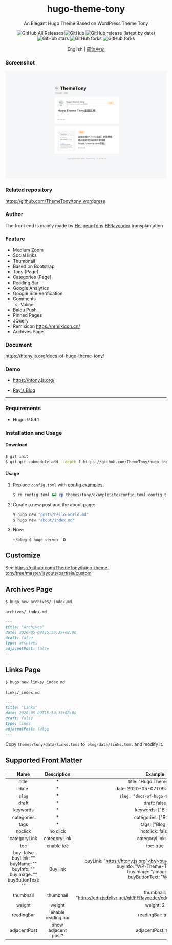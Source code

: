 <div align="center">
  <h1>hugo-theme-tony</h1>
  <p>An Elegant Hugo Theme Based on WordPress Theme Tony </p>
  <img alt="GitHub All Releases" src="https://img.shields.io/github/downloads/ThemeTony/hugo-theme-tony/total">
  <img alt="GitHub" src="https://img.shields.io/github/license/ThemeTony/hugo-theme-tony">
  <img alt="GitHub release (latest by date)" src="https://img.shields.io/github/v/release/ThemeTony/hugo-theme-tony">
  <img alt="GitHub stars" src="https://img.shields.io/github/stars/ThemeTony/hugo-theme-tony?style=social">
  <img alt="GitHub forks" src="https://img.shields.io/github/forks/ThemeTony/hugo-theme-tony?style=social">
  <img alt="GitHub forks" src="https://img.shields.io/github/watchers/ThemeTony/hugo-theme-tony?style=social">
  <p>English |
    <a href="https://github.com/ThemeTony/hugo-theme-tony/blob/master/README.zh-cn.md">简体中文</a>
  </p>
</div>


### Screenshot

![](https://raw.githubusercontent.com/ThemeTony/hugo-theme-tony/master/images/screenshot.png)

### Related repository

https://github.com/ThemeTony/tony_wordpress

### Author

The front end is mainly made by [HelipengTony](https://github.com/HelipengTony)
[FFRaycoder](https://github.com/FFRaycoder) transplantation

### Feature

- Medium Zoom
- Social links
- Thumbnail
- Based on Bootstrap
- Tags (Page)
- Categories (Page)
- Reading Bar
- Google Analytics
- Google Site Verification
- Comments
  - Valine
- Baidu Push
- Pinned Pages
- JQuery
- Remixicon https://remixicon.cn/
- Archives Page

### Document

<https://htony.js.org/docs-of-hugo-theme-tony/>

### Demo

- <https://htony.js.org/>

- [Ray's Blog](https://www.raycoder.me)

---

### Requirements

- Hugo: 0.59.1

### Installation and Usage

#### Download

```bash
$ git init
$ git git submodule add --depth 1 https://github.com/ThemeTony/hugo-theme-tony.git themes/tony
```

#### Usage

1. Replace `config.toml` with [config examples](https://github.com/ThemeTony/hugo-theme-tony/blob/master/exampleSite/config.toml).

   ```bash
   $ rm config.toml && cp themes/tony/exampleSite/config.toml config.toml
   ```

2. Create a new post and the about page:

   ```bash
   $ hugo new "posts/hello-world.md"
   $ hugo new "about/index.md"
   ```

3. Now:

   ```
   ~/blog $ hugo server -D
   ```

## Customize

See <https://github.com/ThemeTony/hugo-theme-tony/tree/master/layouts/partials/custom>

## Archives Page

```bash
$ hugo new archives/_index.md
```

`archives/_index.md`

```markdown
---
title: "Archives"
date: 2020-05-09T15:50:35+08:00
draft: false
type: archives
adjacentPost: false
---
```

## Links Page

```bash
$ hugo new links/_index.md
```

`links/_index.md`

```markdown
---
title: "Links"
date: 2020-05-09T15:50:35+08:00
draft: false
type: links
adjacentPost: false
---
```

Copy `themes/tony/data/links.toml` to` blog/data/links.toml` and modify it.

## Supported Front Matter

|                             Name                             |     Description     |                           Example                            |
| :----------------------------------------------------------: | :-----------------: | :----------------------------------------------------------: |
|                            title                             |          *          |                   title: "Hugo Theme Tony"                   |
|                             date                             |          *          |               date: 2020-05-07T09:51:27+08:00                |
|                            `slug`                            |          *          |              `slug: "docs-of-hugo-theme-tony"`               |
|                            draft                             |          *          |                         draft: false                         |
|                           keywords                           |          *          |                      keywords: ["Blog"]                      |
|                          categories                          |          *          |                     categories: ["Blog"]                     |
|                             tags                             |          *          |                        tags: ["Blog"]                        |
|                           noclick                            |      no click       |                       notclick: false                        |
|                         categoryLink                         |    categoryLink     |                      categoryLink: "/"                       |
|                             toc                              |     enable toc      |                          toc: true                           |
| buy: false<br/>buyLink: ""<br/>buyName: ""<br/>buyInfo: ""<br/>buyImage: ""<br/>buyButtonText: "" |      Buy link       | buyLink: "https://htony.js.org"<br/>buyName: "hugo-theme-tony"<br/>buyInfo: "WP-Theme-Tony in hugo"<br/>buyImage: "/images/t.jpg"<br/>buyButtonText: "Website" |
|                          thumbnail                           |      thumbnail      | thumbnail: "https://cdn.jsdelivr.net/gh/FFRaycoder/cdn/imgs/20200507094721.png" |
|                            weight                            |       weight        |                          weight: 2                           |
|                          readingBar                          | enable reading bar  |                       readingBar: true                       |
|                         adjacentPost                         | show adjacent post? |                      adjacentPost: true                      |

